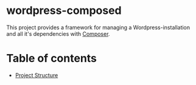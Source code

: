 # wordpress-composed

This project provides a framework for managing a Wordpress-installation and all it's dependencies with [Composer](https://getcomposer.org/).

# Table of contents

* [Project Structure](docs/Wordpress-Composed.md)
